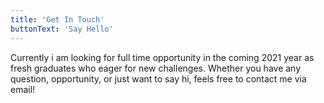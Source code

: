 ```yaml
---
title: 'Get In Touch'
buttonText: 'Say Hello'
---
```


Currently i am looking for full time opportunity in the coming 2021 year as fresh graduates who eager for new challenges. Whether you have any question, opportunity, or just want to say hi, feels free to contact me via email!
